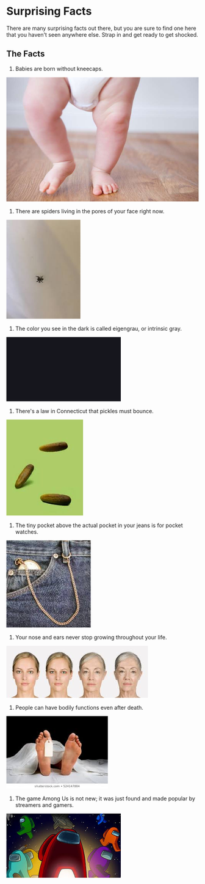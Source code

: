 # Surprising Facts

There are many surprising facts out there, but you are sure to find one here that you haven't seen anywhere else. Strap in and get ready to get shocked.

## The Facts

1. Babies are born without kneecaps.

![Baby](BBZoY31.jpg)

1. There are spiders living in the pores of your face right now.

![Spider](images.jpg)

1. The color you see in the dark is called eigengrau, or intrinsic gray.

![Eigengrau](download.png)

1. There's a law in Connecticut that pickles must bounce.

![Pickles](memory.jpg)

1. The tiny pocket above the actual pocket in your jeans is for pocket watches.

![Pocket](Pocket.jpg)

1. Your nose and ears never stop growing throughout your life.

![NoseEars](NoseEars.jpg)

1. People can have bodily functions even after death.

![Death](Dead.jpg)

1. The game Among Us is not new; it was just found and made popular by streamers and gamers.

![AmongUs](AmongUs.jpg)
